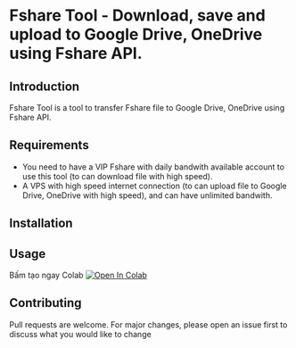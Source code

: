 # Fshare Tool - Download, save and upload to Google Drive, OneDrive using Fshare API.

## Introduction

Fshare Tool is a tool to transfer Fshare file to Google Drive, OneDrive using Fshare API.

## Requirements
- You need to have a VIP Fshare with daily bandwith available account to use this tool (to can download file with high speed).
- A VPS with high speed internet connection (to can upload file to Google Drive, OneDrive with high speed), and can have unlimited bandwith.



## Installation 


## Usage
Bấm tạo ngay Colab [![Open In Colab](https://colab.research.google.com/assets/colab-badge.svg)](https://colab.research.google.com/drive/1qtO9b-pp64DkNRox0o5dyYtxJWOgjteR)


## Contributing
Pull requests are welcome. For major changes, please open an issue first to discuss what you would like to change
